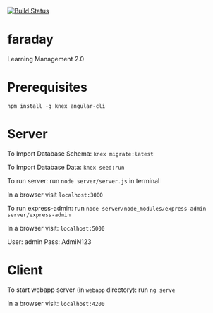 [![Build Status](https://travis-ci.org/faraday-effect/faraday.svg?branch=develop)](https://travis-ci.org/faraday-effect/faraday)

# faraday
Learning Management 2.0

# Prerequisites
`npm install -g knex angular-cli`

# Server

To Import Database Schema:
`knex migrate:latest`

To Import Database Data:
`knex seed:run`

To run server:
run `node server/server.js` in terminal

In a browser visit `localhost:3000`


To run express-admin:
run `node server/node_modules/express-admin server/express-admin`

In a browser visit: `localhost:5000`

User: admin
Pass: AdmiN123

# Client

To start webapp server (in `webapp` directory):
run `ng serve`

In a browser visit: `localhost:4200`

